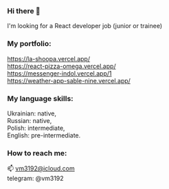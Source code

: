 ### Hi there 👋
I'm looking for a React developer job (junior or trainee)


### My portfolio:  
https://la-shoopa.vercel.app/  
https://react-pizza-omega.vercel.app/  
https://messenger-indol.vercel.app/1  
https://weather-app-sable-nine.vercel.app/

### My language skills:
Ukrainian: native,  
Russian: native,  
Polish: intermediate,  
English: pre-intermediate. 

### How to reach me:  
📫 vm3192@icloud.com  
telegram: @vm3192

<!--
**vm3192/vm3192** is a ✨ _special_ ✨ repository because its `README.md` (this file) appears on your GitHub profile.

Here are some ideas to get you started:

- 🔭 I’m currently working on ...
- 🌱 I’m currently learning ...
- 👯 I’m looking to collaborate on ...
- 🤔 I’m looking for help with ...
- 💬 Ask me about ...
- 📫 How to reach me: ...
- 😄 Pronouns: ...
- ⚡ Fun fact: ...
-->
